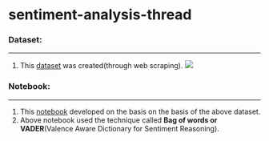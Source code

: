 # sentiment-analysis-thread

### **Dataset:** 
---
1. This [dataset](https://www.kaggle.com/datasets/shuvammandal121/37000-reviews-of-thread-app-dataset) was created(through web scraping).
![](https://www.googleapis.com/download/storage/v1/b/kaggle-user-content/o/inbox%2F10946841%2F0bee4ec6e9bd40fe17a2160d9ea0924b%2FScreenshot%202023-08-10%20123248.png?generation=1691651002773440&alt=media)
### **Notebook:** 
---
1. This [notebook](https://www.kaggle.com/code/shuvammandal121/sentiment-analysis-on-the-dataset)  developed on the basis on the basis of the above dataset. 
2. Above notebook used the technique called **Bag of words or VADER**(Valence Aware Dictionary for Sentiment Reasoning).
